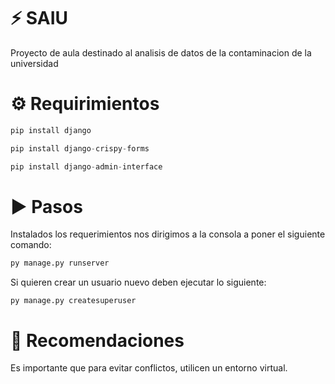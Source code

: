 # ⚡️ SAIU

Proyecto de aula destinado al analisis de datos de la contaminacion de la universidad

# ⚙️ Requirimientos
```py
pip install django
```
```py
pip install django-crispy-forms
```
```py
pip install django-admin-interface
```


# ▶️ Pasos

Instalados los requerimientos nos dirigimos a la consola a poner el siguiente comando:

```bash
py manage.py runserver
```

Si quieren crear un usuario nuevo deben ejecutar lo siguiente:

```
py manage.py createsuperuser
```

# 🚀 Recomendaciones

Es importante que para evitar conflictos, utilicen un entorno virtual.